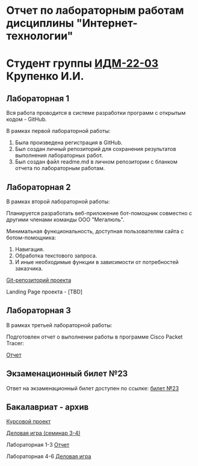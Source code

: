 # Отчет по лабораторным работам дисциплины "Интернет-технологии"
# Студент группы [ИДМ-22-03](https://github.com/stankin/design-2022/wiki/list-idm-22-03) Крупенко И.И.

## Лабораторная 1

Вся работа проводится в системе разработки программ с открытым кодом - GitHub.

В рамках первой лабораторной работы:

1. Была произведена регистрация в GitHub.
2. Был создан личный репозиторий для сохранения результатов выполнения лабораторных работ.
3. Был создан файл readme.md в личном репозитории с бланком отчета по лабораторным работам.

## Лабораторная 2

В рамках второй лабораторной работы:

Планируется разработать веб-приложение бот-помощник совместно с другими членами команды ООО "Мегалюль".

Минимальная функциональность, доступная пользователям сайта с ботом-помощника:

1. Навигация.
2. Обработка текстового запроса.
3. И иные необходимые функции в зависимости от потребностей заказчика.

[Git-репозиторий проекта](https://github.com/lulu2kan/Megalul)

Landing Page проекта - [TBD]

## Лабораторная 3

В рамках третьей лабораторной работы:

Подготовлен отчет о выполнении работы в программе Cisco Packet Tracer:

[Отчет](https://docs.google.com/document/d/166Pvf1dG1Vi3GF1rbu0huEh3IM9VDB8OvDzaQJ-NR_o/edit?usp=sharing)

## Экзаменационный билет №23

Ответ на экзаменационный билет доступен по ссылке: [билет №23](https://github.com/stankin/inet-2022/wiki/exam23)

## Бакалавриат - архив

[Курсовой проект](https://github.com/Kolyamba2007/Ilya.github.io/wiki/Курсовой-проект)

[Деловая игра (семинар 3-4)](https://github.com/DenisKozarezov/DenisKozarezov.github.io/wiki/Индивидуальный-отчет-по-деловой-игре)

Лабораторная 1-3 [Отчет](https://github.com/Kolyamba2007/Ilya.github.io/wiki/laba1-3)

Лабораторная 4-6 [Деловая игра](https://github.com/Kolyamba2007/Ilya.github.io/wiki/laba4-6)
